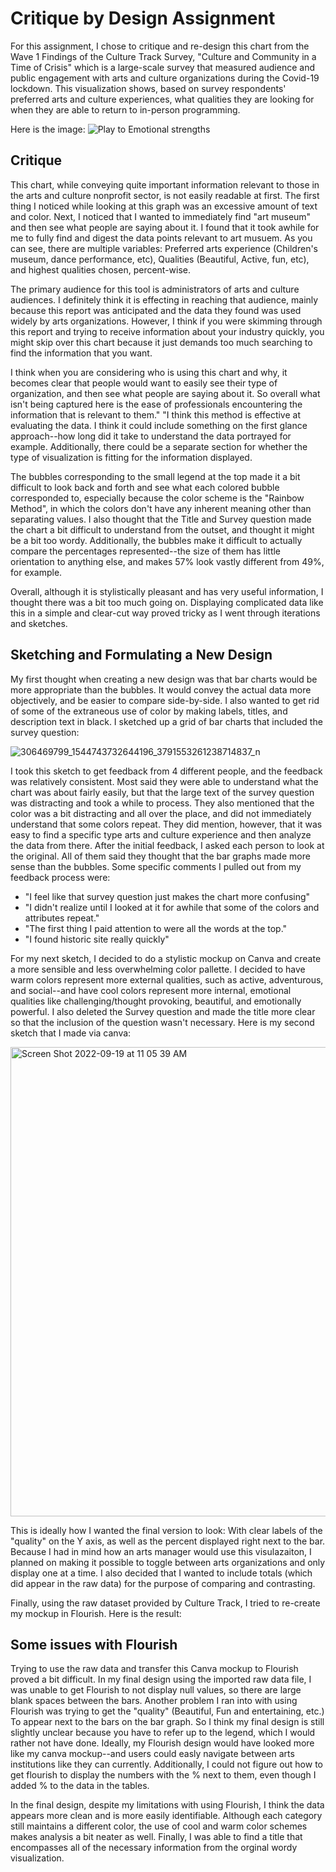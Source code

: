 # Critique by Design Assignment
For this assignment, I chose to critique and re-design this chart from the Wave 1 Findings of the Culture Track Survey, "Culture and Community in a Time of Crisis" which is a large-scale survey that measured audience and public engagement with arts and culture organizations during the Covid-19 lockdown. 
This visualization shows, based on survey respondents' preferred arts and culture experiences, what qualities they are looking for when they are able to return to in-person programming. 


Here is the image:
![Play to Emotional strengths](https://user-images.githubusercontent.com/112904052/191043547-2dd595f4-9cc9-4655-9c48-b4207df54dda.jpeg)

## Critique
This chart, while conveying quite important information relevant to those in the arts and culture nonprofit sector, is not easily readable at first. The first thing I noticed while looking at this graph was an excessive amount of text and color. Next, I noticed that I wanted to immediately find "art museum" and then see what people are saying about it. I found that it took awhile for me to fully find and digest the data points relevant to art musuem.
As you can see, there are multiple variables: Preferred arts experience (Children's museum, dance performance, etc), Qualities (Beautiful, Active, fun, etc), and highest qualities chosen, percent-wise. 

The primary audience for this tool is administrators of arts and culture audiences. I definitely think it is effecting in reaching that audience, mainly because this report was anticipated and the data they found was used widely by arts organizations. However, I think if you were skimming through this report and trying to receive information about your industry quickly, you might skip over this chart because it just demands too much searching to find the information that you want.

I think when you are considering who is using this chart and why, it becomes clear that people would want to easily see their type of organization, and then see what people are saying about it. So overall what isn't being captured here is the ease of professionals encountering the information that is relevant to them." "I think this method is effective at evaluating the data. I think it could include something on the first glance approach--how long did it take to understand the data portrayed for example. Additionally, there could be a separate section for whether the type of visualization is fitting for the information displayed.

The bubbles corresponding to the small legend at the top made it a bit difficult to look back and forth and see what each colored bubble corresponded to, especially because the color scheme is the "Rainbow Method", in which the colors don't have any inherent meaning other than separating values.
I also thought that the Title and Survey question made the chart a bit difficult to understand from the outset, and thought it might be a bit too wordy. Additionally, the bubbles make it difficult to actually compare the percentages represented--the size of them has little orientation to anything else, and makes 57% look vastly different from 49%, for example.

Overall, although it is stylistically pleasant and has very useful information, I thought there was a bit too much going on. Displaying complicated data like this in a simple and clear-cut way proved tricky as I went through iterations and sketches.

## Sketching and Formulating a New Design
My first thought when creating a new design was that bar charts would be more appropriate than the bubbles. It would convey the actual data more objectively, and be easier to compare side-by-side.
I also wanted to get rid of some of the extraneous use of color by making labels, titles, and description text in black. I sketched up a grid of bar charts that included the survey question:

![306469799_1544743732644196_3791553261238714837_n](https://user-images.githubusercontent.com/112904052/191048512-1d7cacc6-0fb3-458f-8f55-b797ee4a6145.jpg)

I took this sketch to get feedback from 4 different people, and the feedback was relatively consistent. Most said they were able to understand what the chart was about fairly easily, but that the large text of the survey question was distracting and took a while to process. They also mentioned that the color was a bit distracting and all over the place, and did not immediately understand that some colors repeat. They did mention, however, that it was easy to find a specific type arts and culture experience and then analyze the data from there. After the initial feedback, I asked each person to look at the original. All of them said they thought that the bar graphs made more sense than the bubbles.
Some specific comments I pulled out from my feedback process were: 
- "I feel like that survey question just makes the chart more confusing"
- "I didn't realize until I looked at it for awhile that some of the colors and attributes repeat."
- "The first thing I paid attention to were all the words at the top."
- "I found historic site really quickly"

For my next sketch, I decided to do a stylistic mockup on Canva and create a more sensible and less overwhelming color pallette. I decided to have warm colors represent more external qualities, such as active, adventurous, and social--and have cool colors represent more internal, emotional qualities like challenging/thought provoking, beautiful, and emotionally powerful. I also deleted the Survey question and made the title more clear so that the inclusion of the question wasn't necessary. 
Here is my second sketch that I made via canva:

<img width="751" alt="Screen Shot 2022-09-19 at 11 05 39 AM" src="https://user-images.githubusercontent.com/112904052/191050091-64d919f9-ed90-40db-a550-dadf8f050735.png">


This is ideally how I wanted the final version to look: With clear labels of the "quality" on the Y axis, as well as the percent displayed right next to the bar. Because I had in mind how an arts manager would use this visulazaiton, I planned on making it possible to toggle between arts organizations and only display one at a time. I also decided that I wanted to include totals (which did appear in the raw data) for the purpose of comparing and contrasting. 

Finally, using the raw dataset provided by Culture Track, I tried to re-create my mockup in Flourish. Here is the result:

<div class="flourish-embed flourish-chart" data-src="visualisation/11181098"><script src="https://public.flourish.studio/resources/embed.js"></script></div>

## Some issues with Flourish
Trying to use the raw data and transfer this Canva mockup to Flourish proved a bit difficult. In my final design using the imported raw data file, I was unable to get Flourish to not display null values, so there are large blank spaces between the bars. 
Another problem I ran into with using Flourish was trying to get the "quality" (Beautiful, Fun and entertaining, etc.) To appear next to the bars on the bar graph. So I think my final design is still slightly unclear because you have to refer up to the legend, which I would rather not have done. Ideally, my Flourish design would have looked more like my canva mockup--and users could easly navigate between arts institutions like they can currently.
Additionally, I could not figure out how to get flourish to display the numbers with the % next to them, even though I added % to the data in the tables. 

In the final design, despite my limitations with using Flourish, I think the data appears more clean and is more easily identifiable. Although each category still maintains a different color, the use of cool and warm color schemes makes analysis a bit neater as well. Finally, I was able to find a title that encompasses all of the necessary information from the orginal wordy visualization.
